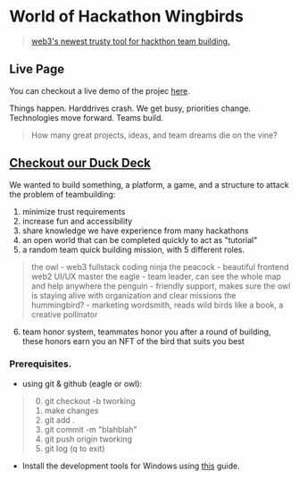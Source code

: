 # World of Hackathon Wingbirds

> [web3's newest trusty tool for hackthon team building.](https://tippi-fifestarr.github.io/Ultimate-Blockchain-Productivity-Platform/w0hw/)

## Live Page
You can checkout a live demo of the projec [here](https://twilight-dust-2356.on.fleek.co/).



Things happen. Harddrives crash. We get busy, priorities change.  Technologies move forward.  Teams build.  
> How many great projects, ideas, and team dreams die on the vine?

## [Checkout our Duck Deck](https://docs.google.com/presentation/d/1FysFroMA5JVOjpp3dHZc33gwIGsLrgLiUEcyiEJBUjM/edit?usp=sharing)

We wanted to build something, a platform, a game, and a structure to attack the problem of teambuilding:
1. minimize trust requirements
2. increase fun and accessibility
3. share knowledge we have experience from many hackathons
4. an open world that can be completed quickly to act as "tutorial"
5. a random team quick building mission, with 5 different roles.
> the owl - web3 fullstack coding ninja
> the peacock - beautiful frontend web2 UI/UX master 
> the eagle - team leader, can see the whole map and help anywhere
> the penguin - friendly support, makes sure the owl is staying alive with organization and clear missions
> the hummingbird? - marketing wordsmith, reads wild birds like a book, a creative pollinator
6. team honor system, teammates honor you after a round of building, these honors earn you an NFT of the bird that suits you best

### Prerequisites.

- using git & github (eagle or owl):

> 0. git checkout -b tworking
> 1. make changes
> 2. git add .
> 3. git commit -m "blahblah"
> 4. git push origin tworking
> 5. git log (q to exit)

- Install the development tools for Windows using [this](https://medium.com/@cromewar/how-to-setup-windows-10-11-for-smart-contract-development-and-brownie-e7d8d13555b3) guide.
